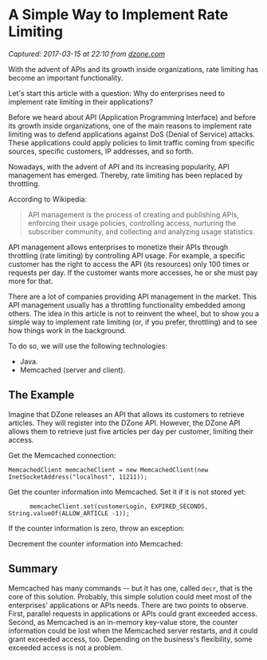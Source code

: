 # A Simple Way to Implement Rate Limiting

_Captured: 2017-03-15 at 22:10 from [dzone.com](https://dzone.com/articles/a-simple-way-to-implement-rate-limiting?edition=283883&utm_source=Daily%20Digest&utm_medium=email&utm_campaign=dd%202017-03-15)_

With the advent of APIs and its growth inside organizations, rate limiting has become an important functionality.

Let's start this article with a question: Why do enterprises need to implement rate limiting in their applications?

Before we heard about API (Application Programming Interface) and before its growth inside organizations, one of the main reasons to implement rate limiting was to defend applications against DoS (Denial of Service) attacks. These applications could apply policies to limit traffic coming from specific sources, specific customers, IP addresses, and so forth.

Nowadays, with the advent of API and its increasing popularity, API management has emerged. Thereby, rate limiting has been replaced by throttling.

According to Wikipedia:

> API management is the process of creating and publishing APIs, enforcing their usage policies, controlling access, nurturing the subscriber community, and collecting and analyzing usage statistics. 

API management allows enterprises to monetize their APIs through throttling (rate limiting) by controlling API usage. For example, a specific customer has the right to access the API (its resources) only 100 times or requests per day. If the customer wants more accesses, he or she must pay more for that.

There are a lot of companies providing API management in the market. This API management usually has a throttling functionality embedded among others. The idea in this article is not to reinvent the wheel, but to show you a simple way to implement rate limiting (or, if you prefer, throttling) and to see how things work in the background.

To do so, we will use the following technologies:

  * Java.
  * Memcached (server and client).

## **The Example**

Imagine that DZone releases an API that allows its customers to retrieve articles. They will register into the DZone API. However, the DZone API allows them to retrieve just five articles per day per customer, limiting their access.

Get the Memcached connection:
    
    
    MemcachedClient memcacheClient = new MemcachedClient(new InetSocketAddress("localhost", 11211));

Get the counter information into Memcached. Set it if it is not stored yet:
    
    
          memcacheClient.set(customerLogin, EXPIRED_SECONDS, String.valueOf(ALLOW_ARTICLE -1));

If the counter information is zero, throw an exception:

Decrement the counter information into Memcached:

## **Summary**

Memcached has many commands -- but it has one, called `decr`, that is the core of this solution. Probably, this simple solution could meet most of the enterprises' applications or APIs needs. There are two points to observe. First, parallel requests in applications or APIs could grant exceeded access. Second, as Memcached is an in-memory key-value store, the counter information could be lost when the Memcached server restarts, and it could grant exceeded access, too. Depending on the business's flexibility, some exceeded access is not a problem.
